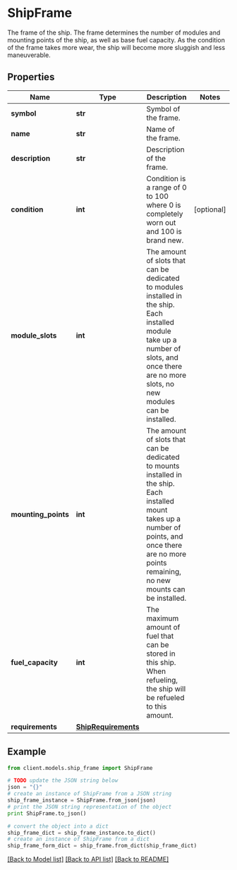 # ShipFrame

The frame of the ship. The frame determines the number of modules and mounting points of the ship, as well as base fuel capacity. As the condition of the frame takes more wear, the ship will become more sluggish and less maneuverable.

## Properties

Name | Type | Description | Notes
------------ | ------------- | ------------- | -------------
**symbol** | **str** | Symbol of the frame. |
**name** | **str** | Name of the frame. |
**description** | **str** | Description of the frame. |
**condition** | **int** | Condition is a range of 0 to 100 where 0 is completely worn out and 100 is brand new. | [optional]
**module_slots** | **int** | The amount of slots that can be dedicated to modules installed in the ship. Each installed module take up a number of slots, and once there are no more slots, no new modules can be installed. |
**mounting_points** | **int** | The amount of slots that can be dedicated to mounts installed in the ship. Each installed mount takes up a number of points, and once there are no more points remaining, no new mounts can be installed. |
**fuel_capacity** | **int** | The maximum amount of fuel that can be stored in this ship. When refueling, the ship will be refueled to this amount. |
**requirements** | [**ShipRequirements**](ShipRequirements.md) |  |

## Example

```python
from client.models.ship_frame import ShipFrame

# TODO update the JSON string below
json = "{}"
# create an instance of ShipFrame from a JSON string
ship_frame_instance = ShipFrame.from_json(json)
# print the JSON string representation of the object
print ShipFrame.to_json()

# convert the object into a dict
ship_frame_dict = ship_frame_instance.to_dict()
# create an instance of ShipFrame from a dict
ship_frame_form_dict = ship_frame.from_dict(ship_frame_dict)
```

[[Back to Model list]](../README.md#documentation-for-models) [[Back to API list]](../README.md#documentation-for-api-endpoints) [[Back to README]](../README.md)
